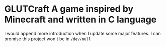 GLUTCraft A game inspired by Minecraft and written in C language
====
I would append more introduction when I update some major features.
I can promise this project won't be in `/dev/null`
